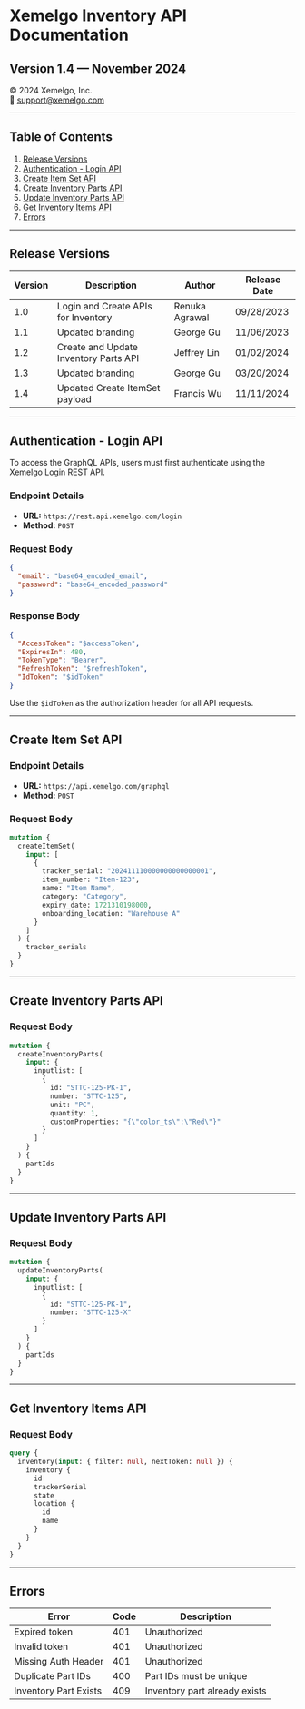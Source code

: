 # Xemelgo Inventory API Documentation

## Version 1.4 — November 2024

© 2024 Xemelgo, Inc.  
📧 support@xemelgo.com  

---

## Table of Contents

1. [Release Versions](#release-versions)
2. [Authentication - Login API](#authentication---login-api)
3. [Create Item Set API](#create-item-set-api)
4. [Create Inventory Parts API](#create-inventory-parts-api)
5. [Update Inventory Parts API](#update-inventory-parts-api)
6. [Get Inventory Items API](#get-inventory-items-api)
7. [Errors](#errors)

---

## Release Versions

| Version | Description                            | Author           | Release Date |
|---------|----------------------------------------|------------------|--------------|
| 1.0     | Login and Create APIs for Inventory  | Renuka Agrawal   | 09/28/2023   |
| 1.1     | Updated branding                     | George Gu        | 11/06/2023   |
| 1.2     | Create and Update Inventory Parts API | Jeffrey Lin      | 01/02/2024   |
| 1.3     | Updated branding                     | George Gu        | 03/20/2024   |
| 1.4     | Updated Create ItemSet payload       | Francis Wu       | 11/11/2024   |

---

## Authentication - Login API

To access the GraphQL APIs, users must first authenticate using the Xemelgo Login REST API.

### **Endpoint Details**
- **URL:** `https://rest.api.xemelgo.com/login`
- **Method:** `POST`

### **Request Body**
```json
{
  "email": "base64_encoded_email",
  "password": "base64_encoded_password"
}
```

### **Response Body**
```json
{
  "AccessToken": "$accessToken",
  "ExpiresIn": 480,
  "TokenType": "Bearer",
  "RefreshToken": "$refreshToken",
  "IdToken": "$idToken"
}
```

Use the `$idToken` as the authorization header for all API requests.

---

## Create Item Set API

### **Endpoint Details**
- **URL:** `https://api.xemelgo.com/graphql`
- **Method:** `POST`

### **Request Body**
```graphql
mutation {
  createItemSet(
    input: [
      {
        tracker_serial: "202411110000000000000001",
        item_number: "Item-123",
        name: "Item Name",
        category: "Category",
        expiry_date: 1721310198000,
        onboarding_location: "Warehouse A"
      }
    ]
  ) {
    tracker_serials
  }
}
```

---

## Create Inventory Parts API

### **Request Body**
```graphql
mutation {
  createInventoryParts(
    input: {
      inputlist: [
        {
          id: "STTC-125-PK-1",
          number: "STTC-125",
          unit: "PC",
          quantity: 1,
          customProperties: "{\"color_ts\":\"Red\"}"
        }
      ]
    }
  ) {
    partIds
  }
}
```

---

## Update Inventory Parts API

### **Request Body**
```graphql
mutation {
  updateInventoryParts(
    input: {
      inputlist: [
        {
          id: "STTC-125-PK-1",
          number: "STTC-125-X"
        }
      ]
    }
  ) {
    partIds
  }
}
```

---

## Get Inventory Items API

### **Request Body**
```graphql
query {
  inventory(input: { filter: null, nextToken: null }) {
    inventory {
      id
      trackerSerial
      state
      location {
        id
        name
      }
    }
  }
}
```

---

## Errors

| Error                  | Code | Description                     |
|------------------------|------|---------------------------------|
| Expired token         | 401  | Unauthorized                   |
| Invalid token         | 401  | Unauthorized                   |
| Missing Auth Header   | 401  | Unauthorized                   |
| Duplicate Part IDs    | 400  | Part IDs must be unique        |
| Inventory Part Exists | 409  | Inventory part already exists  |




